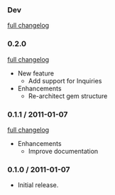 ### Dev

[full changelog](http://github.com/BookingSync/bookingsync-ruby/compare/v0.2.0...master)

### 0.2.0

[full changelog](http://github.com/BookingSync/bookingsync-ruby/compare/v0.1.1...v0.2.0)

* New feature
  * Add support for Inquiries
* Enhancements
  * Re-architect gem structure

### 0.1.1 / 2011-01-07

[full changelog](http://github.com/BookingSync/bookingsync-ruby/compare/v0.1.0...v0.1.1)

* Enhancements
  * Improve documentation

### 0.1.0 / 2011-01-07

* Initial release.